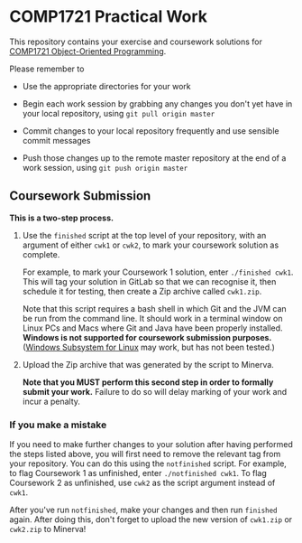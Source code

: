 # COMP1721 Practical Work

This repository contains your exercise and coursework solutions for
[COMP1721 Object-Oriented Programming](https://comp1721.info).

Please remember to

* Use the appropriate directories for your work

* Begin each work session by grabbing any changes you don't yet have in your local repository, using `git pull origin master`

* Commit changes to your local repository frequently and use sensible commit messages

* Push those changes up to the remote master repository at the end of a work session, using `git push origin master`

## Coursework Submission

**This is a two-step process.**

1. Use the `finished` script at the top level of your repository, with an
   argument of either `cwk1` or `cwk2`, to mark your coursework solution as
   complete.

   For example, to mark your Coursework 1 solution, enter `./finished cwk1`.
   This will tag your solution in GitLab so that we can recognise it, then
   schedule it for testing, then create a Zip archive called `cwk1.zip`.

   Note that this script requires a bash shell in which Git and the JVM can be
   run from the command line.  It should work in a terminal window on Linux
   PCs and Macs where Git and Java have been properly installed.
   **Windows is not supported for coursework submission purposes.**
   ([Windows Subsystem for Linux](https://docs.microsoft.com/en-gb/windows/wsl/about)
   may work, but has not been tested.)

2. Upload the Zip archive that was generated by the script to Minerva.

   **Note that you MUST perform this second step in order to formally submit your work.**
   Failure to do so will delay marking of your work and incur a penalty.

### If you make a mistake

If you need to make further changes to your solution after having performed
the steps listed above, you will first need to remove the relevant tag from
your repository.  You can do this using the `notfinished` script.  For
example, to flag Coursework 1 as unfinished, enter `./notfinished cwk1`.
To flag Coursework 2 as unfinished, use `cwk2` as the script argument
instead of `cwk1`.

After you've run `notfinished`, make your changes and then run `finished`
again.  After doing this, don't forget to upload the new version of
`cwk1.zip` or `cwk2.zip` to Minerva!
